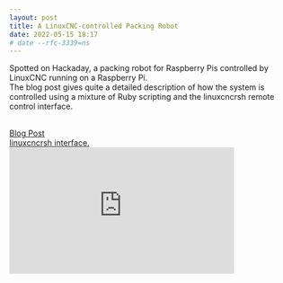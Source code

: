 ```yaml
---
layout: post
title: A LinuxCNC-controlled Packing Robot
date: 2022-05-15 18:17
# date --rfc-3339=ns
---
```

Spotted on Hackaday, a packing robot for Raspberry Pis controlled by
LinuxCNC running on a Raspberry Pi.  
The blog post gives quite a detailed description of how the system is
controlled using a mixture of Ruby scripting and the linuxcncrsh
remote control interface.

<div>
<br>
<a href="https://raspberry.piaustralia.com.au/pages/the-raspberry-pi-that-ships-other-raspberry-pis">Blog Post</a>
<br>
<a href="https://linuxcnc.org/docs/html/man/man1/linuxcncrsh.1.html">linuxcncrsh interface.</a>
<br>
</div>
<iframe loading="lazy" title="Raspberry Pi Picking Robot" src="https://player.vimeo.com/video/749777452?h=3b81c96ac8&amp;dnt=1&amp;app_id=122963" width="400" height="225" frameborder="0" allow="autoplay; fullscreen; picture-in-picture" allowfullscreen=""></iframe>
